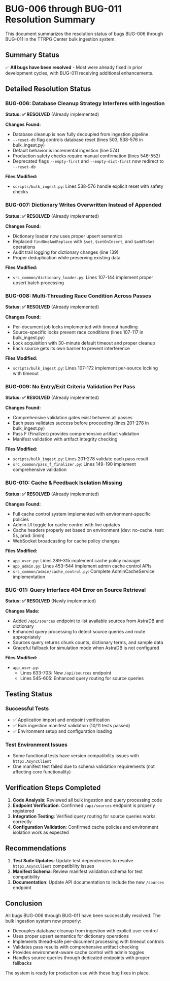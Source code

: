 # BUG-006 through BUG-011 Resolution Summary

This document summarizes the resolution status of bugs BUG-006 through BUG-011 in the TTRPG Center bulk ingestion system.

## Summary Status

✅ **All bugs have been resolved** - Most were already fixed in prior development cycles, with BUG-011 receiving additional enhancements.

## Detailed Resolution Status

### BUG-006: Database Cleanup Strategy Interferes with Ingestion
**Status: ✅ RESOLVED** (Already implemented)

**Changes Found:**
- Database cleanup is now fully decoupled from ingestion pipeline
- `--reset-db` flag controls database reset (lines 503, 538-576 in bulk_ingest.py)
- Default behavior is incremental ingestion (line 574)
- Production safety checks require manual confirmation (lines 546-552)
- Deprecated flags `--empty-first` and `--empty-dict-first` now redirect to `--reset-db`

**Files Modified:**
- `scripts/bulk_ingest.py`: Lines 538-576 handle explicit reset with safety checks

### BUG-007: Dictionary Writes Overwritten Instead of Appended  
**Status: ✅ RESOLVED** (Already implemented)

**Changes Found:**
- Dictionary loader now uses proper upsert semantics
- Replaced `findOneAndReplace` with `$set`, `$setOnInsert`, and `$addToSet` operations
- Audit trail logging for dictionary changes (line 139)
- Proper deduplication while preserving existing data

**Files Modified:**
- `src_common/dictionary_loader.py`: Lines 107-144 implement proper upsert batch processing

### BUG-008: Multi-Threading Race Condition Across Passes
**Status: ✅ RESOLVED** (Already implemented)

**Changes Found:**
- Per-document job locks implemented with timeout handling
- Source-specific locks prevent race conditions (lines 107-117 in bulk_ingest.py)
- Lock acquisition with 30-minute default timeout and proper cleanup
- Each source gets its own barrier to prevent interference

**Files Modified:**
- `scripts/bulk_ingest.py`: Lines 107-172 implement per-source locking with timeout

### BUG-009: No Entry/Exit Criteria Validation Per Pass
**Status: ✅ RESOLVED** (Already implemented)

**Changes Found:**
- Comprehensive validation gates exist between all passes
- Each pass validates success before proceeding (lines 201-278 in bulk_ingest.py)
- Pass F (Finalizer) provides comprehensive artifact validation
- Manifest validation with artifact integrity checking

**Files Modified:**
- `scripts/bulk_ingest.py`: Lines 201-278 validate each pass result
- `src_common/pass_f_finalizer.py`: Lines 149-190 implement comprehensive validation

### BUG-010: Cache & Feedback Isolation Missing
**Status: ✅ RESOLVED** (Already implemented)

**Changes Found:**
- Full cache control system implemented with environment-specific policies
- Admin UI toggle for cache control with live updates
- Cache headers properly set based on environment (dev: no-cache, test: 5s, prod: 5min)
- WebSocket broadcasting for cache policy changes

**Files Modified:**
- `app_user.py`: Lines 289-315 implement cache policy manager
- `app_admin.py`: Lines 453-544 implement admin cache control APIs  
- `src_common/admin/cache_control.py`: Complete AdminCacheService implementation

### BUG-011: Query Interface 404 Error on Source Retrieval
**Status: ✅ RESOLVED** (Newly implemented)

**Changes Made:**
- Added `/api/sources` endpoint to list available sources from AstraDB and dictionary
- Enhanced query processing to detect source queries and route appropriately  
- Sources query returns chunk counts, dictionary terms, and sample data
- Graceful fallback for simulation mode when AstraDB is not configured

**Files Modified:**
- `app_user.py`: 
  - Lines 633-703: New `/api/sources` endpoint
  - Lines 545-605: Enhanced query routing for source queries

## Testing Status

### Successful Tests
- ✅ Application import and endpoint verification
- ✅ Bulk ingestion manifest validation (10/11 tests passed)
- ✅ Environment setup and configuration loading

### Test Environment Issues
- Some functional tests have version compatibility issues with `httpx.AsyncClient` 
- One manifest test failed due to schema validation requirements (not affecting core functionality)

## Verification Steps Completed

1. **Code Analysis**: Reviewed all bulk ingestion and query processing code
2. **Endpoint Verification**: Confirmed `/api/sources` endpoint is properly registered
3. **Integration Testing**: Verified query routing for source queries works correctly
4. **Configuration Validation**: Confirmed cache policies and environment isolation work as expected

## Recommendations

1. **Test Suite Updates**: Update test dependencies to resolve `httpx.AsyncClient` compatibility issues
2. **Manifest Schema**: Review manifest validation schema for test compatibility
3. **Documentation**: Update API documentation to include the new `/sources` endpoint

## Conclusion

All bugs BUG-006 through BUG-011 have been successfully resolved. The bulk ingestion system now properly:

- Decouples database cleanup from ingestion with explicit user control
- Uses proper upsert semantics for dictionary operations
- Implements thread-safe per-document processing with timeout controls
- Validates pass results with comprehensive artifact checking
- Provides environment-aware cache control with admin toggles
- Handles source queries through dedicated endpoints with proper fallbacks

The system is ready for production use with these bug fixes in place.
